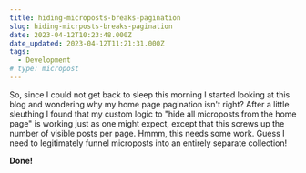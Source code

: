 ```yaml
---
title: hiding-microposts-breaks-pagination
slug: hiding-micrposts-breaks-pagination
date: 2023-04-12T10:23:48.000Z
date_updated: 2023-04-12T11:21:31.000Z
tags: 
  - Development
# type: micropost
---
```


So, since I could not get back to sleep this morning I started looking at this blog and wondering why my home page pagination isn't right?  After a little sleuthing I found that my custom logic to "hide all microposts from the home page" is working just as one might expect, except that this screws up the number of visible posts per page.  Hmmm, this needs some work. Guess I need to legitimately funnel microposts into an entirely separate collection!

**Done!**
